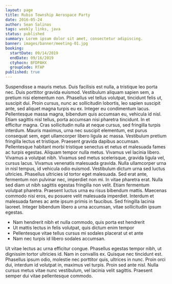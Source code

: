 ```yaml
---
layout: page
title: Rubio Township Aerospace Party
date: 2016-05-24
author: Sean Salinas
tags: weekly links, java
status: published
summary: Lorem ipsum dolor sit amet, consectetur adipiscing.
banner: images/banner/meeting-01.jpg
booking:
  startDate: 09/14/2019
  endDate: 09/16/2019
  ctyhocn: BFDPAHX
  groupCode: RTAP
published: true
---
```

Suspendisse a mauris metus. Duis facilisis est nulla, a tristique leo porta nec. Duis porttitor gravida euismod. Vestibulum aliquam sapien sem, a pretium nisi elementum non. Phasellus vel tellus volutpat, tincidunt felis ut, suscipit dui. Proin cursus, nunc ac sollicitudin lobortis, leo sapien suscipit ante, sed aliquet magna turpis eu ex. Integer eu condimentum lacus. Pellentesque massa magna, bibendum quis accumsan eu, vehicula id nisl. Etiam sagittis nisl tellus, porta accumsan nisi pharetra tincidunt. In et efficitur magna. Cras sollicitudin nulla at neque cursus, sed fringilla turpis interdum. Mauris maximus, urna nec suscipit elementum, est purus consequat sem, eget ullamcorper libero ligula ac massa. Vestibulum pretium fringilla lectus et tristique. Praesent gravida dapibus accumsan. Pellentesque habitant morbi tristique senectus et netus et malesuada fames ac turpis egestas. Aliquam tempor nulla metus.
Vivamus vel lacinia libero. Vivamus a volutpat nibh. Vivamus sed metus scelerisque, gravida ligula vel, cursus lacus. Vivamus venenatis malesuada gravida. Nulla ullamcorper urna in nisl tempus, id vehicula odio euismod. Vestibulum dictum urna sed luctus ultricies. Phasellus ultricies id tortor eget malesuada. Sed erat ante, fermentum non pulvinar nec, imperdiet non mi. In vitae pharetra erat. Nulla sed diam ut nibh sagittis egestas fringilla non velit. Etiam fermentum volutpat pharetra. Praesent luctus urna eu risus bibendum mattis. Maecenas commodo nisi eros, eu posuere velit malesuada imperdiet. Interdum et malesuada fames ac ante ipsum primis in faucibus. Sed fringilla lacinia laoreet. Integer bibendum libero a urna accumsan, vitae sollicitudin ipsum egestas.

* Nam hendrerit nibh et nulla commodo, quis porta est hendrerit
* Ut mattis lectus in felis volutpat, quis dictum enim tempor
* Pellentesque vitae tellus cursus mi sodales placerat ut et ante
* Nam nec turpis id libero sodales accumsan.

Ut vitae lectus ac urna efficitur congue. Phasellus egestas tempor nibh, ut dignissim tortor ultricies id. Nam in convallis ex. Quisque nec tincidunt est. Phasellus ipsum odio, molestie nec porttitor quis, ultrices in nunc. Proin orci dui, interdum id volutpat in, maximus vel turpis. Proin sed ante nisl. Nulla cursus metus vitae nunc vestibulum, vel lacinia velit sagittis. Praesent semper dui vitae pellentesque commodo.
